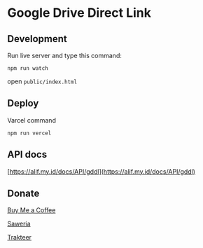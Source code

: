 # Google Drive Direct Link

## Development

Run live server and type this command:
```
npm run watch
```

open `public/index.html`

## Deploy

Varcel command
```
npm run vercel
```

## API docs

[https://alif.my.id/docs/API/gddl](https://alif.my.id/docs/API/gddl)

## Donate

[Buy Me a Coffee](https://www.buymeacoffee.com/alifm/)

[Saweria](https://saweria.co/alifm/)

[Trakteer](https://trakteer.id/alifm/)